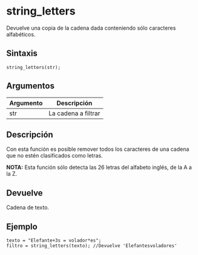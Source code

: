 # string_letters

Devuelve una copia de la cadena dada conteniendo sólo caracteres alfabéticos.

## Sintaxis

  
```gml  
string_letters(str);  
```  

## Argumentos

Argumento|Descripción|  
---|---|  
str|La cadena a filtrar|  

## Descripción

Con esta función es posible remover todos los caracteres de una cadena que no estén clasificados como letras.  
  
**NOTA:** Esta función sólo detecta las 26 letras del alfabeto inglés, de la A a la Z.

## Devuelve

Cadena de texto.

## Ejemplo

  
```gml  
texto = "Elefante+3s = volador*es";  
filtro = string_letters(texto); //Devuelve 'Elefantesvoladores'  
```